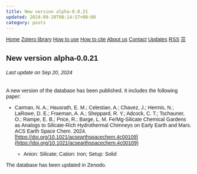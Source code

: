 ```yaml
---
title: New version alpha-0.0.21
updated: 2024-09-20T08:14:57+00:00
category: posts
---
```


<html>
<head>
<meta name="viewport" content="width=device-width, initial-scale=1">
<link rel="stylesheet" href="https://cdnjs.cloudflare.com/ajax/libs/font-awesome/4.7.0/css/font-awesome.min.css">
<style>
body {margin:0;font-family:Arial}

.topnav {
  overflow: hidden;
  background-color: #333;
}

.topnav a {
  float: left;
  display: block;
  color: #f2f2f2;
  text-align: center;
  padding: 14px 16px;
  text-decoration: none;
  font-size: 17px;
}

.active {
  background-color: royalblue;
  color: white;
}

.topnav .icon {
  display: none;
}

.dropdown {
  float: left;
  overflow: hidden;
}

.dropdown .dropbtn {
  font-size: 17px;    
  border: none;
  outline: none;
  color: white;
  padding: 14px 16px;
  background-color: inherit;
  font-family: inherit;
  margin: 0;
}

.dropdown-content {
  display: none;
  position: absolute;
  background-color: #f9f9f9;
  min-width: 160px;
  box-shadow: 0px 8px 16px 0px rgba(0,0,0,0.2);
  z-index: 1;
}

.dropdown-content a {
  float: none;
  color: black;
  padding: 12px 16px;
  text-decoration: none;
  display: block;
  text-align: left;
}

.topnav a:hover, .dropdown:hover .dropbtn {
  background-color: #555;
  color: white;
}

.dropdown-content a:hover {
  background-color: #ddd;
  color: black;
}

.dropdown:hover .dropdown-content {
  display: block;
}

@media screen and (max-width: 600px) {
  .topnav a:not(:first-child), .dropdown .dropbtn {
    display: none;
  }
  .topnav a.icon {
    float: right;
    display: block;
  }
}

@media screen and (max-width: 600px) {
  .topnav.responsive {position: relative;}
  .topnav.responsive .icon {
    position: absolute;
    right: 0;
    top: 0;
  }
  .topnav.responsive a {
    float: none;
    display: block;
    text-align: left;
  }
  .topnav.responsive .dropdown {float: none;}
  .topnav.responsive .dropdown-content {position: relative;}
  .topnav.responsive .dropdown .dropbtn {
    display: block;
    width: 100%;
    text-align: left;
  }
}
</style>
</head>
<body>

<div class="topnav" id="myTopnav">
  <a href="https://cpimentelguerra.com/chemobrionics/">Home</a>
  <a href="https://cpimentelguerra.com/chemobrionics/zotero">Zotero library</a>
  <a href="https://cpimentelguerra.com/chemobrionics/howtouse">How to use</a>
  <a href="https://cpimentelguerra.com/chemobrionics/howtocite">How to cite</a>
  <a href="https://cpimentelguerra.com/chemobrionics/about">About us</a>
  <a href="https://cpimentelguerra.com/#contact">Contact</a>
  <a class="active" href="https://cpimentelguerra.com/chemobrionics/updates">Updates</a>
  <a href="https://cpimentelguerra.com/chemobrionics/feed.xml">RSS</a>
  <a href="javascript:void(0);" style="font-size:15px;" class="icon" onclick="myFunction()">&#9776;</a>
</div>

<script>
function myFunction() {
  var x = document.getElementById("myTopnav");
  if (x.className === "topnav") {
    x.className += " responsive";
  } else {
    x.className = "topnav";
  }
}
</script>

</body>
</html>

## New version alpha-0.0.21
###### Last update on Sep 20, 2024

A new version of the database has been published. It includes the following paper:

- Carman, N. A.; Hausrath, E. M.; Celestian, A.; Chavez, J.; Hermis, N.; LaRowe, D. E.; Fraeman, A. A.; Sheppard, R. Y.; Adcock, C. T.; Tschauner, O.; Rampe, E. B.; Price, R.; Barge, L. M. Fe/Mg-Silicate Chemical Gardens as Analogs to Silicate-Rich Hydrothermal Chimneys on Early Earth and Mars. ACS Earth Space Chem. 2024. [https://doi.org/10.1021/acsearthspacechem.4c00109](https://doi.org/10.1021/acsearthspacechem.4c00109)

    - Anion: Silicate; Cation: Iron; Setup: Solid

The database has been updated in Zenodo.


<script src="https://tinylytics.app/embed/e7zeffP-cdeigWn-stZa.js" defer></script> 
